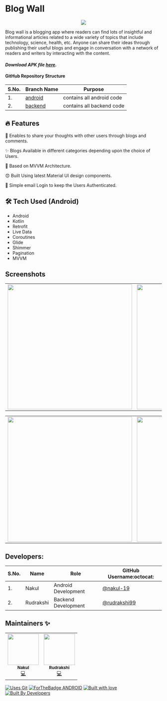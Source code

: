# Blog Wall
<div align="center">
  
![](https://user-images.githubusercontent.com/57036954/134820057-910e4329-3c1c-4f43-ac1e-1b17c5324fd6.png)
</div>
Blog wall is a blogging app where readers can find lots of insightful and informational articles related to a wide variety of topics that include technology, science, health, etc. Anyone can share their ideas through publishing their useful blogs and engage in conversation with a network of readers and writers by interacting with the content.

#### *Download APK file [here](https://github.com/nakul-19/Blog-Wall/blob/android/app/release/app-release.apk).*

#### GitHub Repository Structure

| S.No. | Branch Name | Purpose |
| --------------- | --------------- | --------------- |
| 1. | [android](https://github.com/nakul-19/Blog-Wall/tree/android) | contains all android code |
| 2. | [backend](https://github.com/nakul-19/Blog-Wall/tree/backend) | contains all backend code |

## 🔥 Features
📝 Enables to share your thoughts with other users through blogs and comments.

✨ Blogs Available in different categories depending upon the choice of Users.

🚀 Based on MVVM Architecture.

😍 Built Using latest Material UI design components.

📱 Simple email Login to keep the Users Authenticated.

## 🛠 Tech Used (Android)
- Android
- Kotlin
- Retrofit
- Live Data 
- Coroutines
- Glide
- Shimmer
- Pagination
- MVVM

## Screenshots

<table align="center">
  <tbody><tr>
    <td align="center"><img src="https://github.com/nakul-19/Blog-Wall/blob/android/screenshots/Screenshot_1.jpg" height="400px;">
    <td align="center"><img src="https://github.com/nakul-19/Blog-Wall/blob/android/screenshots/Screenshot_2.jpg" height="400px;">
    <td align="center"><img src="https://github.com/nakul-19/Blog-Wall/blob/android/screenshots/Screenshot_3.jpg" height="400px;">
  </tr></tbody>
</table>

<table align="center">
  <tbody><tr>
    <td align="center"><img src="https://github.com/nakul-19/Blog-Wall/blob/android/screenshots/Screenshot_4.jpg" height="400px;">
    <td align="center"><img src="https://github.com/nakul-19/Blog-Wall/blob/android/screenshots/Screenshot_5.jpg" height="400px;">
    <td align="center"><img src="https://github.com/nakul-19/Blog-Wall/blob/android/screenshots/Screenshot_6.jpg" height="400px;">
  </tr></tbody>
</table>

## Developers:

| S.No. | Name | Role | GitHub Username:octocat: |
| --------------- | --------------- | --------------- | --------------- |
| 1. | Nakul | Android Development | [@nakul-19](https://github.com/nakul-19) |
| 2. | Rudrakshi | Backend Development| [@rudrakshi99](https://github.com/rudrakshi99)  |


## Maintainers ✨

<table>
  <tbody><tr>
    <td align="center"><a href="https://github.com/nakul-19"><img alt="" src="https://avatars.githubusercontent.com/nakul-19" width="100px;"><br><sub><b>Nakul </b></sub></a><br><a href="https://github.com/nakul-19/Blog-Wall/commits?author=nakul-19" title="Code">💻</a></td>
    <td align="center"><a href="https://github.com/rudrakshi99"><img alt="" src="https://avatars.githubusercontent.com/rudrakshi99" width="100px;"><br><sub><b>Rudrakshi</b></sub></a><br><a href="https://github.com/nakul-19/Blog-Wall/commits/backend?author=rudrakshi99" title="Code">💻</a></td>

  </tr>
</tbody></table>

[![Uses Git](https://forthebadge.com/images/badges/uses-git.svg)](https://github.com/nakul-19/Blog-Wall) 
[![ForTheBadge ANDROID](https://forthebadge.com/images/badges/built-for-android.svg)](https://github.com/nakul-19/Blog-Wall)
[![Built with love](https://forthebadge.com/images/badges/built-with-love.svg)](https://github.com/nakul-19/Blog-Wall) [![Built By Developers](https://forthebadge.com/images/badges/built-by-developers.svg)](https://github.com/nakul-19/Blog-Wall) 
